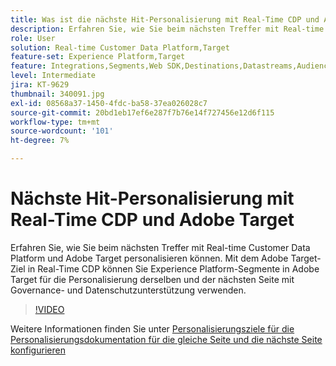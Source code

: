 ```yaml
---
title: Was ist die nächste Hit-Personalisierung mit Real-Time CDP und Adobe Target?
description: Erfahren Sie, wie Sie beim nächsten Treffer mit Real-time Customer Data Platform (CDP) und Adobe Target personalisieren können.
role: User
solution: Real-time Customer Data Platform,Target
feature-set: Experience Platform,Target
feature: Integrations,Segments,Web SDK,Destinations,Datastreams,Audiences,Experience Targeting
level: Intermediate
jira: KT-9629
thumbnail: 340091.jpg
exl-id: 08568a37-1450-4fdc-ba58-37ea026028c7
source-git-commit: 20bd1eb17ef6e287f7b76e14f727456e12d6f115
workflow-type: tm+mt
source-wordcount: '101'
ht-degree: 7%

---
```


# Nächste Hit-Personalisierung mit Real-Time CDP und Adobe Target

Erfahren Sie, wie Sie beim nächsten Treffer mit Real-time Customer Data Platform und Adobe Target personalisieren können. Mit dem Adobe Target-Ziel in Real-Time CDP können Sie Experience Platform-Segmente in Adobe Target für die Personalisierung derselben  und der nächsten Seite mit Governance- und Datenschutzunterstützung verwenden.

>[!VIDEO](https://video.tv.adobe.com/v/340091?quality=12&learn=on)

Weitere Informationen finden Sie unter [Personalisierungsziele für die Personalisierungsdokumentation für die gleiche Seite und die nächste Seite konfigurieren](https://experienceleague.adobe.com/docs/experience-platform/destinations/ui/activate/configure-personalization-destinations.html?lang=de)
